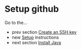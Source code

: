# Setup github

Go to the...
* prev section [Create an SSH key](setup_new_ssh.md)
* new [Setup](setup_new.md) instructions
* next section [Install Java](setup_new_java.md)
